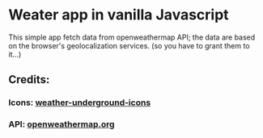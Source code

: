 # Weater app in vanilla Javascript

This simple app fetch data from openweathermap API;
the data are based on the browser's geolocalization services. (so you have to grant them to it...)

## Credits:

### Icons: [weather-underground-icons](https://github.com/manifestinteractive/weather-underground-icons)

### API: [openweathermap.org](https://openweathermap.org/)
